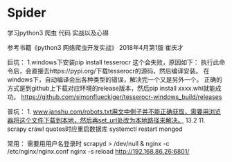 # Spider

学习python3 爬虫 代码 实战以及心得

参考书籍《python3 网络爬虫开发实战》 2018年4月第1版 崔庆才


巨坑：
1.windows下安装pip install tesserocr
这个会失败，原因如下：
执行此命令后，会直接去https://pypi.org/下载tesserocr的源码，然后编译安装。
在windows下，自动编译会出各种类型的错误，解决完一个又是另外一个。
正确的方式是到github上下载对应环境的release版本，然后pip install xxxx.whl就能成功。
https://github.com/simonflueckiger/tesserocr-windows_build/releases

普坑：
1.
    www.janshu.com/robots.txt用文中例子并不能正确获取，需要用浏览器将这个文件下载到本地，然后再set_url处改为本地路径来解决。
13.2
    11. scrapy crawl quotes时应重启数据库 systemctl restart mongod




常用：
需要用用户名登录时
scrapyd > /dev/null &
nginx -c  /etc/nginx/nginx.conf
nginx -s reload 
http://192.168.86.26:6801/

